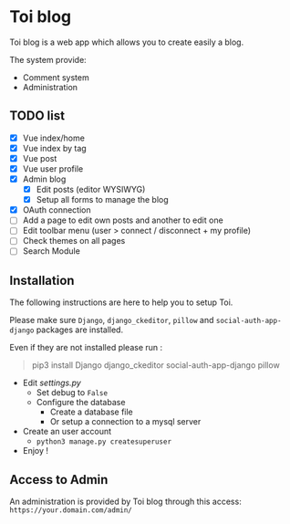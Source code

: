 # Toi blog

Toi blog is a web app which allows you to create easily a blog.

The system provide:

* Comment system
* Administration

## TODO list

* [x] Vue index/home
* [x] Vue index by tag
* [x] Vue post
* [x] Vue user profile
* [x] Admin blog
  * [x] Edit posts (editor WYSIWYG)
  * [x] Setup all forms to manage the blog
* [x] OAuth connection
* [ ] Add a page to edit own posts and another to edit one
* [ ] Edit toolbar menu (user > connect / disconnect + my profile)
* [ ] Check themes on all pages
* [ ] Search Module

## Installation

The following instructions are here to help you to setup Toi.

Please make sure `Django`, `django_ckeditor`, `pillow` and `social-auth-app-django` packages are installed.

Even if they are not installed please run :

> pip3 install Django django_ckeditor social-auth-app-django pillow

* Edit *settings.py*
  * Set debug to `False`
  * Configure the database
    * Create a database file
    * Or setup a connection to a mysql server
* Create an user account
  * `python3 manage.py createsuperuser`
* Enjoy !

## Access to Admin

An administration is provided by Toi blog through this access: `https://your.domain.com/admin/`